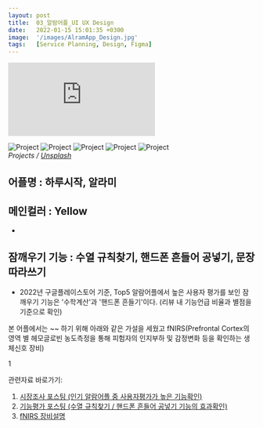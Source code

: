 ```yaml
---
layout: post
title:  03_알람어플_UI UX Design
date:   2022-01-15 15:01:35 +0300
image:  '/images/AlramApp_Design.jpg'
tags:   [Service Planning, Design, Figma]
---
```



<!--작업물 영상!-->
<p><iframe src="https://www.youtube.com/embed/RpW-rzw1kx8" frameborder="0" allowfullscreen></iframe></p>
<!--작업물 세부 이미지!-->
<div class="gallery-box">
  <div class="gallery">
    <img src="/images/Posting/AlramApp/02.JPG" alt="Project">
    <img src="/images/Posting/AlramApp/03.JPG" alt="Project">
    <img src="/images/Posting/AlramApp/04.JPG" alt="Project">
    <img src="/images/Posting/AlramApp/05.JPG" alt="Project">
    <img src="/images/Posting/AlramApp/06.JPG" alt="Project">
  </div>
  <em>Projects / <a href="https://unsplash.com/" target="_blank">Unsplash</a></em>
</div>


## 어플명 : 하루시작, 알라미
## 메인컬러 : Yellow
- 
## 잠깨우기 기능 : 수열 규칙찾기, 핸드폰 흔들어 공넣기, 문장 따라쓰기
- 2022년 구글플레이스토어 기준, Top5 알람어플에서 높은 사용자 평가를 보인 잠깨우기 기능은 '수학계산'과 '핸드폰 흔들기'이다. (리뷰 내 기능언급 비율과 별점을 기준으로 확인) 

본 어플에서는 ~~ 하기 위해 아래와 같은 가설을 세웠고 fNIRS(Prefrontal Cortex의 영역 별 헤모글로빈 농도측정을 통해 피험자의 인지부하 및 감정변화 등을 확인하는 생체신호 장비)

1 

관련자료 바로가기: 
1. [시장조사 포스팅 (인기 알람어플 중 사용자평가가 높은 기능확인)](https://hongdaye71.github.io/blog/alram-mobile-app-research)
2. [기능평가 포스팅 (수열 규칙찾기 / 핸드폰 흔들어 공넣기 기능의 효과확인)](https://hongdaye71.github.io/blog/alram-mobile-app-serviceplanning)
3. [fNIRS 장비설명](https://hongdaye71.github.io/blog/fnirs)


<!--
Test Color : 
Red(Exciting)
yellow(Playful)
Blue(선호되는 컬러니까 테스트 / red,yellow랑 비교용)

논문 : the colors of emotion’ 
https://anthrosource.onlinelibrary.wiley.com/doi/pdf/10.1525/ae.1974.1.1.02a00030
 -->